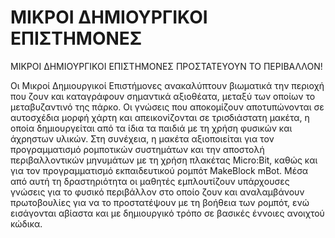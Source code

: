 # ΜΙΚΡΟΙ ΔΗΜΙΟΥΡΓΙΚΟΙ ΕΠΙΣΤΗΜΟΝΕΣ
ΜΙΚΡΟΙ ΔΗΜΙΟΥΡΓΙΚΟΙ ΕΠΙΣΤΗΜΟΝΕΣ ΠΡΟΣΤΑΤΕΥΟΥΝ ΤΟ ΠΕΡΙΒΑΛΛΟΝ!

Οι Μικροί Δημιουργικοί Επιστήμονες ανακαλύπτουν βιωματικά την περιοχή που ζουν και καταγράφουν σημαντικά αξιοθέατα, μεταξύ των οποίων το μεταβυζαντινό της πάρκο. Οι γνώσεις που αποκομίζουν αποτυπώνονται σε αυτοσχέδια μορφή χάρτη  και απεικονίζονται σε τρισδιάστατη μακέτα, η οποία δημιουργείται από τα ίδια τα παιδιά με τη χρήση φυσικών και άχρηστων υλικών. Στη συνέχεια, η μακέτα αξιοποιείται για τον προγραμματισμό ρομποτικών συστημάτων και την αποστολή περιβαλλοντικών μηνυμάτων με τη χρήση πλακέτας Micro:Bit, καθώς και για τον προγραμματισμό εκπαιδευτικού ρομπότ MakeBlock mBot. Μέσα από αυτή τη δραστηριότητα οι μαθητές εμπλουτίζουν υπάρχουσες γνώσεις για το φυσικό περιβάλλον στο οποίο ζουν και αναλαμβάνουν πρωτοβουλίες για να το προστατέψουν με τη βοήθεια των ρομπότ, ενώ εισάγονται αβίαστα και με δημιουργικό τρόπο σε βασικές έννοιες ανοιχτού κώδικα. 
